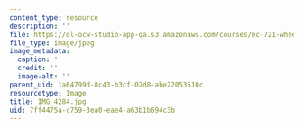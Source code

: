 ```yaml
---
content_type: resource
description: ''
file: https://ol-ocw-studio-app-qa.s3.amazonaws.com/courses/ec-721-wheelchair-design-in-developing-countries-spring-2009/7ff4475ac7593ea0eae4a63b1b694c3b_IMG_4284.jpg
file_type: image/jpeg
image_metadata:
  caption: ''
  credit: ''
  image-alt: ''
parent_uid: 1a64799d-8c43-b3cf-02d8-abe22053510c
resourcetype: Image
title: IMG_4284.jpg
uid: 7ff4475a-c759-3ea0-eae4-a63b1b694c3b
---
```

